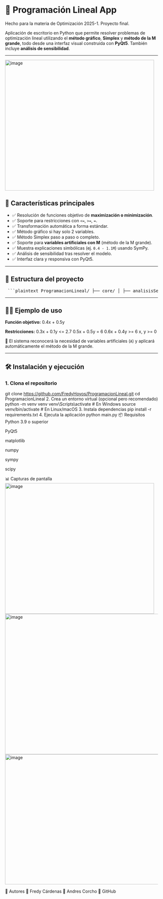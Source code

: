 # 🧮 Programación Lineal App
Hecho para la materia de Optimización 2025-1. Proyecto final.

Aplicación de escritorio en Python que permite resolver problemas de optimización lineal utilizando el **método gráfico**, **Simplex** y **método de la M grande**, todo desde una interfaz visual construida con **PyQt5**. También incluye **análisis de sensibilidad**.

---

<img width="491" height="429" alt="image" src="https://github.com/user-attachments/assets/415893f0-5cff-4e95-9e8f-85f5769e4313" />


## 🎯 Características principales

- ✅ Resolución de funciones objetivo de **maximización o minimización**.
- ✅ Soporte para restricciones con `<=`, `>=`, `=`.
- ✅ Transformación automática a forma estándar.
- ✅ Método gráfico si hay solo 2 variables.
- ✅ Método Simplex paso a paso o completo.
- ✅ Soporte para **variables artificiales con M** (método de la M grande).
- ✅ Muestra explicaciones simbólicas (ej. `0.4 - 1.1M`) usando SymPy.
- ✅ Análisis de sensibilidad tras resolver el modelo.
- ✅ Interfaz clara y responsiva con PyQt5.

---

## 🧠 Estructura del proyecto

<pre> ```plaintext ProgramacionLineal/ ├── core/ │ ├── analisisSensibilidad.py # Módulo para análisis postóptimo │ ├── estandarizar.py # Pasa el modelo a forma estándar │ ├── graficador_lineal.py # Método gráfico (2D) │ ├── granM.py # Método de la M grande (Z simbólica) │ ├── simplex.py # Resolución Simplex sin M │ ├── simplexGranM.py # Resolución Simplex con M paso a paso ├── gui/ │ └── VentanaPrincipal.py # Interfaz principal en PyQt5 ├── main.py # Punto de entrada de la aplicación ├── requirements.txt # Dependencias del proyecto ``` </pre>

---

## 🧑‍💻 Ejemplo de uso

**Función objetivo:**
0.4x + 0.5y


**Restricciones:** 
0.3x + 0.1y <= 2.7 
0.5x + 0.5y = 6
0.6x + 0.4y >= 6
x, y >= 0


📌 El sistema reconocerá la necesidad de variables artificiales (`A`) y aplicará automáticamente el método de la M grande.

---

## 🛠️ Instalación y ejecución

### 1. Clona el repositorio


git clone https://github.com/FredyHoyos/ProgramacionLineal.git
cd ProgramacionLineal
2. Crea un entorno virtual (opcional pero recomendado)
python -m venv venv
venv\Scripts\activate   # En Windows
source venv/bin/activate  # En Linux/macOS
3. Instala dependencias
pip install -r requirements.txt
4. Ejecuta la aplicación
python main.py
📦 Requisitos
Python 3.9 o superior

PyQt5

matplotlib

numpy

sympy

scipy

📊 Capturas de pantalla  
<img width="491" height="429" alt="image" src="https://github.com/user-attachments/assets/415893f0-5cff-4e95-9e8f-85f5769e4313" />  
<img width="655" height="461" alt="image" src="https://github.com/user-attachments/assets/f7d002e2-3cc4-41b3-a7f7-532aa28d99b9" />  
<img width="596" height="427" alt="image" src="https://github.com/user-attachments/assets/ddbe2acb-b32a-46a4-9b66-4e0190c87a6d" />  



🧑 Autores
👤 Fredy Cárdenas
👤 Andres Corcho
🔗 GitHub

